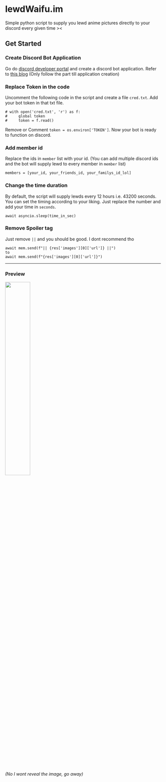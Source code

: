 # lewdWaifu.im
Simple python script to supply you lewd anime pictures directly to your discord every given time ><

## Get Started 
### Create Discord Bot Application
Go do [discord developer portal](https://discord.com/developers) and create a discord bot application.
Refer to [this blog](https://www.makeuseof.com/how-to-make-discord-bot/) (Only follow the part till application creation)
### Replace Token in the code
Uncomment the following code in the script and create a file `cred.txt`. Add your bot token in that txt file. 
```
# with open('cred.txt', 'r') as f:
#     global token 
#     token = f.read()
```
Remove or Comment `token = os.environ['TOKEN']`. Now your bot is ready to function on discord. 
### Add member id
Replace the ids in `member` list with your id. (You can add multiple discord ids and the bot will supply lewd to every member in `member` list)
```
members = [your_id, your_friends_id, your_familys_id_lol]
```
### Change the time duration
By default, the script will supply lewds every 12 hours i.e. 43200 seconds. You can set the timing according to your liking. Just replace the number and add your time in `seconds`.
```
await asyncio.sleep(time_in_sec)
```
### Remove Spoiler tag
Just remove `||` and you should be good. I dont recommend tho 
```
await mem.send(f"|| {res['images'][0]['url']} ||")
to
await mem.send(f"{res['images'][0]['url']}")
```
<hr>

### Preview 

<img src="https://cdn.discordapp.com/attachments/990523749721833532/1006240726868316272/Screenshot_2022-08-08_at_10.10.59_PM.png" width="40%"><h6>(No I wont reveal the image, go away)</h6>
